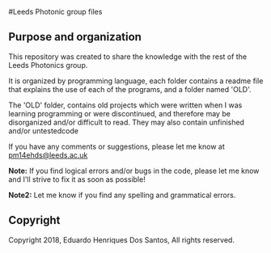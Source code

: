 #Leeds Photonic group files

## Purpose and organization

This repository was created to share the knowledge with the rest of the Leeds Photonics group.

It is organized by programming language, each folder contains a readme file that explains the use of
each of the programs, and a folder named 'OLD'.

The 'OLD' folder, contains old projects which were written when I was learning programming or were discontinued, 
and therefore may be disorganized and/or difficult to read. They may also contain unfinished and/or untestedcode

If you have any comments or suggestions, please let me know at pm14ehds@leeds.ac.uk

**Note:** If you find logical errors and/or bugs in the code, please let me know and I'll strive to fix it as soon
as possible!

**Note2:** Let me know if you find any spelling and grammatical errors.

## Copyright
Copyright 2018, Eduardo Henriques Dos Santos, All rights reserved.